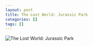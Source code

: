 ```yaml
---
layout: post
title: The Lost World: Jurassic Park
categories: []
tags: []
---
```

![The Lost World: Jurassic Park](https://m.media-amazon.com/images/M/MV5BMDFlMmM4Y2QtNDg1ZS00MWVlLTlmODgtZDdhYjY5YjdhN2M0XkEyXkFqcGdeQXVyNTI4MjkwNjA@._V1.jpg)
